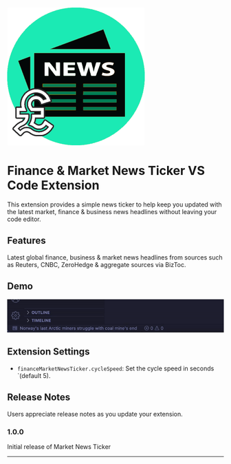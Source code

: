 ![Logo](images/logo.png "Logo Image")

# Finance & Market News Ticker VS Code Extension

This extension provides a simple news ticker to help keep you updated with the latest market, finance & business news headlines without leaving your code editor.

## Features

Latest global finance, business & market news headlines from sources such as Reuters, CNBC, ZeroHedge & aggregate sources via BizToc.

<!-- For example if there is an image subfolder under your extension project workspace:

\!\[feature X\]\(https://github.com/Charlie-Hill/VS-Code-Market-News-Ticker-Extension/blob/main/demo.gif?raw=true\) -->

<!-- > Tip: Many popular extensions utilize animations. This is an excellent way to show off your extension! We recommend short, focused animations that are easy to follow. -->

## Demo
![Demonstration](https://raw.githubusercontent.com/Charlie-Hill/VS-Code-Market-News-Ticker-Extension/c75c7e5055b10a773289091df105c61ed7f3d51c/demo.gif "Animated demonstration of the extension in action")


## Extension Settings


<!-- * `myExtension.enable`: Enable/disable this extension.
* `myExtension.thing`: Set to `blah` to do something. -->

* `financeMarketNewsTicker.cycleSpeed`: Set the cycle speed in seconds `(default 5).


<!-- ## Known Issues

Calling out known issues can help limit users opening duplicate issues against your extension. -->

## Release Notes

Users appreciate release notes as you update your extension.

### 1.0.0

Initial release of Market News Ticker

<!-- ### 1.0.1

Fixed issue #.

### 1.1.0

Added features X, Y, and Z. -->

---
<!-- 
## Following extension guidelines

Ensure that you've read through the extensions guidelines and follow the best practices for creating your extension.

* [Extension Guidelines](https://code.visualstudio.com/api/references/extension-guidelines)

## Working with Markdown

You can author your README using Visual Studio Code. Here are some useful editor keyboard shortcuts:

* Split the editor (`Cmd+\` on macOS or `Ctrl+\` on Windows and Linux).
* Toggle preview (`Shift+Cmd+V` on macOS or `Shift+Ctrl+V` on Windows and Linux).
* Press `Ctrl+Space` (Windows, Linux, macOS) to see a list of Markdown snippets.

## For more information

* [Visual Studio Code's Markdown Support](http://code.visualstudio.com/docs/languages/markdown)
* [Markdown Syntax Reference](https://help.github.com/articles/markdown-basics/)

**Enjoy!** -->

